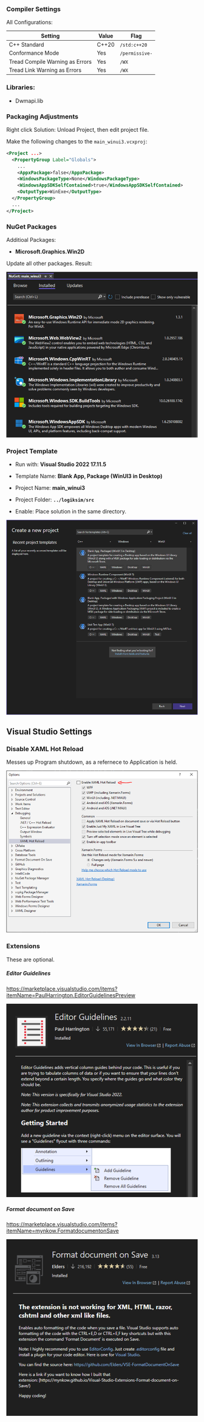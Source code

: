 



### Compiler Settings

All Configurations:

| Setting                         | Value | Flag           |
| ------------------------------- | ----- | -------------- |
| C++ Standard                    | C++20 | `/std:c++20`   |
| Conformance Mode                | Yes   | `/permissive-` |
| Tread Compile Warning as Errors | Yes   | `/WX`          |
| Tread Link Warning as Errors    | Yes   | `/WX`          |



### Libraries:

* Dwmapi.lib



### Packaging Adjustments

Right click Solution: Unload Project, then edit project file.

Make the following changes to the `main_winui3.vcxproj`:

```xml
<Project ...>
  <PropertyGroup Label="Globals">
    ...
    <AppxPackage>false</AppxPackage>
    <WindowsPackageType>None</WindowsPackageType>
	<WindowsAppSDKSelfContained>true</WindowsAppSDKSelfContained>
	<OutputType>WinExe</OutputType>
  </PropertyGroup>
  ...
</Project>
```







### NuGet Packages

Additioal Packages:

* **Microsoft.Graphics.Win2D**

Update all other packages. Result:

![image-20250203131139025](.images/image-20250203131139025.png)

### Project Template

* Run with: **Visual Studio 2022 17.11.5**

* Template Name: **Blank App, Package (WinUI3 in Desktop)**

* Project Name: **main_winui3**
* Project Folder: **`../logiksim/src`**
* Enable: Place solution in the same directory.

![image-20250203125954137](.images/image-20250203125954137.png)

## Visual Studio Settings

### Disable XAML Hot Reload

Messes up Program shutdown, as a refernece to Application is held.

![image-20250203134513928](.images/image-20250203134513928.png)



### Extensions

These are optional.



##### Editor Guidelines

https://marketplace.visualstudio.com/items?itemName=PaulHarrington.EditorGuidelinesPreview

![image-20250203134716425](.images/image-20250203134716425.png)



##### Format document on Save

https://marketplace.visualstudio.com/items?itemName=mynkow.FormatdocumentonSave

![image-20250203134732153](.images/image-20250203134732153.png)
